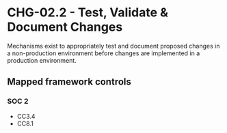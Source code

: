 # CHG-02.2 - Test, Validate & Document Changes
Mechanisms exist to appropriately test and document proposed changes in a non-production environment before changes are implemented in a production environment.
## Mapped framework controls
### SOC 2
- CC3.4
- CC8.1